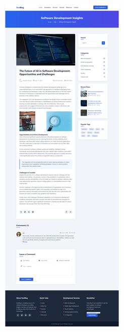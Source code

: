 ![image alt](https://github.com/Muneeb10/Modern-Software-Development-Blog-Template/blob/dbedfb5bcc10eded396b627f817588e62424f57e/screencapture-file-E-Internship-Blog-Layout-blog-layout-html-2025-07-19-01_26_32.png)
